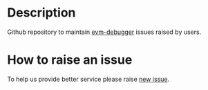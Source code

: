 # Description
Github repository to maintain [evm-debugger](https://www.rumblefish.dev/evm-debugger/) issues raised by users.

# How to raise an issue

To help us provide better service please raise 
[new issue](https://github.com/rumblefishdev/evm-debugger-issues/issues/new/choose).

